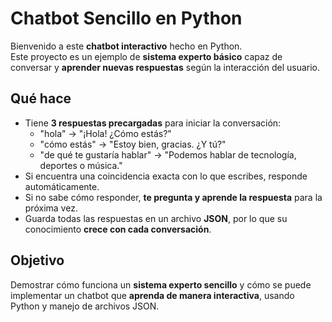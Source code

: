 # Chatbot Sencillo en Python

Bienvenido a este **chatbot interactivo** hecho en Python.  
Este proyecto es un ejemplo de **sistema experto básico** capaz de conversar y **aprender nuevas respuestas** según la interacción del usuario.

## Qué hace

- Tiene **3 respuestas precargadas** para iniciar la conversación:
  - "hola" → "¡Hola! ¿Cómo estás?"
  - "cómo estás" → "Estoy bien, gracias. ¿Y tú?"
  - "de qué te gustaría hablar" → "Podemos hablar de tecnología, deportes o música."
- Si encuentra una coincidencia exacta con lo que escribes, responde automáticamente.
- Si no sabe cómo responder, **te pregunta y aprende la respuesta** para la próxima vez.
- Guarda todas las respuestas en un archivo **JSON**, por lo que su conocimiento **crece con cada conversación**.

## Objetivo

Demostrar cómo funciona un **sistema experto sencillo** y cómo se puede implementar un chatbot que **aprenda de manera interactiva**, usando Python y manejo de archivos JSON.
